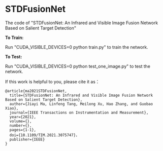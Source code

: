 # STDFusionNet
The code of "STDFusionNet: An Infrared and Visible Image Fusion Network Based on Salient Target Detection"

**To Train:**

Run "CUDA_VISIBLE_DEVICES=0 python train.py" to train the network.

**To Test:**

Run "CUDA_VISIBLE_DEVICES=0 python test_one_image.py" to test the network.

If this work is helpful to you, please cite it as：
```
@article{ma2021STDFusionNet,
  title={STDFusionNet: An Infrared and Visible Image Fusion Network Based on Salient Target Detection},
  author={Jiayi Ma, Linfeng Tang, Meilong Xu, Hao Zhang, and Guobao Xiao},
  journal={IEEE Transactions on Instrumentation and Measurement},
  year={2021},
  volume={},
  number={},
  pages={1-1},
  doi={10.1109/TIM.2021.3075747}，
  publisher={IEEE}
}
```
